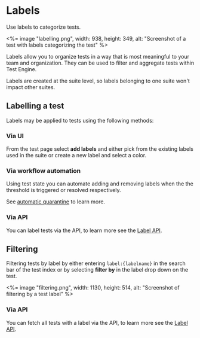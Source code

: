 # Labels

Use labels to categorize tests.

<%= image "labelling.png", width: 938, height: 349, alt: "Screenshot of a test with labels categorizing the test" %>

Labels allow you to organize tests in a way that is most meaningful to your
team and organization. They can be used to filter and aggregate tests within
Test Engine.

Labels are created at the suite level, so labels belonging to one suite won't
impact other suites.

## Labelling a test

Labels may be applied to tests using the following methods:

### Via UI

From the test page select **add labels** and either pick from the existing labels
used in the suite or create a new label and select a color.

### Via workflow automation

Using test state you can automate adding and removing labels when the the
threshold is triggered or resolved respectively.

See [automatic quarantine](/docs/test-engine/test-state-and-quarantine#automatic-quarantine) to learn more.

### Via API

You can label tests via the API, to learn more see the [Label API](/docs/apis/rest-api/test-engine/tests#add-slash-remove-labels-from-a-test).

## Filtering

Filtering tests by label by either entering `label:{labelname}` in the search bar of the test index or
by selecting **filter by** in the label drop down on the test.

<%= image "filtering.png", width: 1130, height: 514, alt: "Screenshot of filtering by a test label" %>

### Via API

You can fetch all tests with a label via the API, to learn more see the [Label API](/docs/apis/rest-api/test-engine/tests#list-tests).
